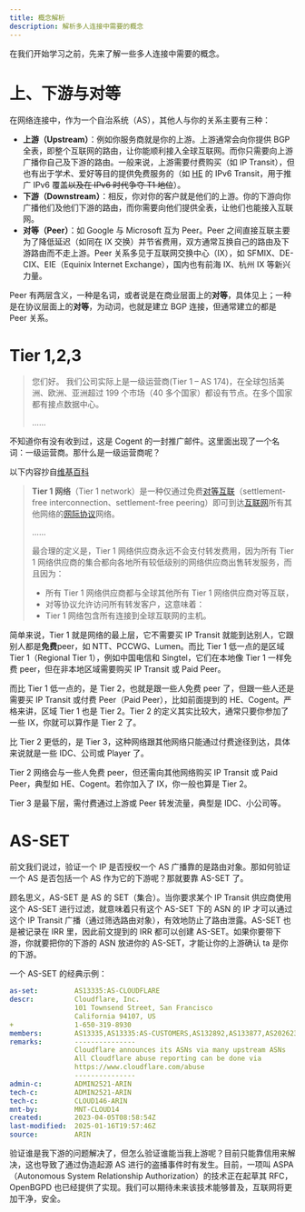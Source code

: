 ```yaml
---
title: 概念解析
description: 解析多人连接中需要的概念
---
```


在我们开始学习之前，先来了解一些多人连接中需要的概念。

# 上、下游与对等

在网络连接中，作为一个自治系统（AS），其他人与你的关系主要有三种：

- **上游（Upstream）**：例如你服务商就是你的上游。上游通常会向你提供 BGP 全表，即整个互联网的路由，让你能顺利接入全球互联网。而你只需要向上游广播你自己及下游的路由。一般来说，上游需要付费购买（如 IP Transit），但也有出于学术、爱好等目的提供免费服务的（如 [HE](https://he.net) 的 IPv6 Transit，用于推广 IPv6 覆盖~~以及在 IPv6 时代争夺 T1 地位~~）。
- **下游（Downstream）**：相反，你对你的客户就是他们的上游。你的下游向你广播他们及他们下游的路由，而你需要向他们提供全表，让他们也能接入互联网。
- **对等（Peer）**：如 Google 与 Microsoft 互为 Peer。Peer 之间直接互联主要为了降低延迟（如同在 IX 交换）并节省费用，双方通常互换自己的路由及下游路由而不走上游。Peer 关系多见于互联网交换中心（IX），如 SFMIX、DE-CIX、EIE（Equinix Internet Exchange），国内也有前海 IX、杭州 IX 等新兴力量。

Peer 有两层含义，一种是名词，或者说是在商业层面上的**对等**，具体见上；一种是在协议层面上的**对等**，为动词，也就是建立 BGP 连接，但通常建立的都是 Peer 关系。

# Tier 1,2,3

> 您们好。
> 我们公司实际上是一级运营商(Tier 1 – AS 174)，在全球包括美洲、欧洲、亚洲超过 199 个市场（40 多个国家）都设有节点。在多个国家都有接点数据中心。
>
> ......

不知道你有没有收到过，这是 Cogent 的一封推广邮件。这里面出现了一个名词：一级运营商。那什么是一级运营商呢？

以下内容抄自[维基百科](https://zh.wikipedia.org/wiki/Tier_1%E7%BD%91%E7%BB%9C)

> **Tier 1 网络**（Tier 1 network）是一种仅通过免费[对等互联](https://zh.wikipedia.org/wiki/Peering)（settlement-free interconnection、settlement-free peering）即可到达[互联网](https://zh.wikipedia.org/wiki/互联网)所有其他网络的[网际协议](https://zh.wikipedia.org/wiki/网际协议)网络。
>
> ......
>
> 最合理的定义是，Tier 1 网络供应商永远不会支付转发费用，因为所有 Tier 1 网络供应商的集合都向各地所有较低级别的网络供应商出售转发服务，而且因为：
>
> - 所有 Tier 1 网络供应商都与全球其他所有 Tier 1 网络供应商对等互联，
> - 对等协议允许访问所有转发客户，这意味着：
> - Tier 1 网络包含所有连接到全球互联网的主机。

简单来说，Tier 1 就是网络的最上层，它不需要买 IP Transit 就能到达别人，它跟别人都是**免费**peer，如 NTT、PCCWG、Lumen。而比 Tier 1 低一点的是区域 Tier 1（Regional Tier 1），例如中国电信和 Singtel，它们在本地像 Tier 1 一样免费 peer，但在非本地区域需要购买 IP Transit 或 Paid Peer。

而比 Tier 1 低一点的，是 Tier 2，也就是跟一些人免费 peer 了，但跟一些人还是需要买 IP Transit 或付费 Peer（Paid Peer），比如前面提到的 HE、Cogent。严格来讲，区域 Tier 1 也是 Tier 2。Tier 2 的定义其实比较大，通常只要你参加了一些 IX，你就可以算作是 Tier 2 了。

比 Tier 2 更低的，是 Tier 3，这种网络跟其他网络只能通过付费途径到达，具体来说就是一些 IDC、公司或 Player 了。

Tier 2 网络会与一些人免费 peer，但还需向其他网络购买 IP Transit 或 Paid Peer，典型如 HE、Cogent。若你加入了 IX，你一般也算是 Tier 2。

Tier 3 是最下层，需付费通过上游或 Peer 转发流量，典型是 IDC、小公司等。

# AS-SET

前文我们说过，验证一个 IP 是否授权一个 AS 广播靠的是路由对象。那如何验证一个 AS 是否包括一个 AS 作为它的下游呢？那就要靠 AS-SET 了。

顾名思义，AS-SET 是 AS 的 SET（集合）。当你要求某个 IP Transit 供应商使用这个 AS-SET 进行过滤，就意味着只有这个 AS-SET 下的 ASN 的 IP 才可以通过这个 IP Transit 广播（通过筛选路由对象），有效地防止了路由泄露。AS-SET 也是被记录在 IRR 里，因此前文提到的 IRR 都可以创建 AS-SET。如果你要带下游，你就要把你的下游的 ASN 放进你的 AS-SET，才能让你的上游确认 ta 是你的下游。

一个 AS-SET 的经典示例：

```yaml
as-set:         AS13335:AS-CLOUDFLARE
descr:          Cloudflare, Inc.
                101 Townsend Street, San Francisco
                California 94107, US
+               1-650-319-8930
members:        AS13335,AS13335:AS-CUSTOMERS,AS132892,AS133877,AS202623,AS209242,AS394536
remarks:        ---------------
                Cloudflare announces its ASNs via many upstream ASNs
                All Cloudflare abuse reporting can be done via
                https://www.cloudflare.com/abuse
                ---------------
admin-c:        ADMIN2521-ARIN
tech-c:         ADMIN2521-ARIN
tech-c:         CLOUD146-ARIN
mnt-by:         MNT-CLOUD14
created:        2023-04-05T08:58:54Z
last-modified:  2025-01-16T19:57:46Z
source:         ARIN
```

验证谁是我下游的问题解决了，但怎么验证谁能当我上游呢？目前只能靠信用来解决，这也导致了通过伪造起源 AS 进行的盗播事件时有发生。目前，一项叫 ASPA（Autonomous System Relationship Authorization）的技术正在起草其 RFC，OpenBGPD 也已经提供了实现。我们可以期待未来该技术能够普及，互联网将更加干净，安全。
